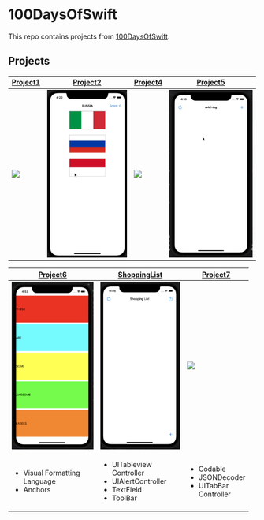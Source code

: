 # 100DaysOfSwift
This repo contains projects from [100DaysOfSwift](https://www.hackingwithswift.com/100).

## Projects
| [Project1](https://github.com/deryacayiroglu/100DaysOfSwift/tree/main/Project1) | [Project2](https://github.com/deryacayiroglu/100DaysOfSwift/tree/main/Project2) | [Project4](https://github.com/deryacayiroglu/100DaysOfSwift/tree/main/Project4) |[Project5](https://github.com/deryacayiroglu/100DaysOfSwift/tree/main/Project5) |
| ------------- | ------------- | ------------- | ------------- |
| <img height= "340"  src="https://github.com/deryacayiroglu/100DaysOfSwift/blob/main/Screen/Project1.gif" /> | <img height= "340"  src="https://github.com/deryacayiroglu/100DaysOfSwift/blob/main/Screen/Project2.gif" /> | <img height= "340"  src="https://github.com/deryacayiroglu/100DaysOfSwift/blob/main/Screen/Project4.gif" /> | <img height= "340"  src="https://github.com/deryacayiroglu/100DaysOfSwift/blob/main/Screen/Project5.gif" /> |

| [Project6](https://github.com/deryacayiroglu/100DaysOfSwift/tree/main/Project6) | [ShoppingList](https://github.com/deryacayiroglu/100DaysOfSwift/tree/main/ShoppingList) |[Project7](https://github.com/deryacayiroglu/100DaysOfSwift/tree/main/Project7) |
| ------------- | ------------- | ------------- |
| <img height= "340"  src="https://github.com/deryacayiroglu/100DaysOfSwift/blob/main/Screen/Project6.png" /> | <img height= "340"  src="https://github.com/deryacayiroglu/100DaysOfSwift/blob/main/Screen/ShoppingList.gif" /> | <img height= "340"  src="https://github.com/deryacayiroglu/100DaysOfSwift/blob/main/Screen/Project7.gif" /> |
| <ul><li>Visual Formatting <br> Language </li><li>Anchors</li></ul> | <ul><li>UITableview<br>Controller</li><li>UIAlertController</li><li>TextField</li><li>ToolBar</li></ul> | <ul><li>Codable</li><li>JSONDecoder</li><li>UITabBar<br>Controller</li></ul> |
